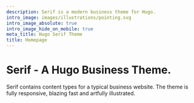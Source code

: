 ```yaml
---
description: Serif is a modern business theme for Hugo.
intro_image: images/illustrations/pointing.svg
intro_image_absolute: true
intro_image_hide_on_mobile: true
meta_title: Hugo Serif Theme
title: Homepage
---
```


# Serif - A Hugo Business Theme.

Serif contains content types for a typical business website. The theme is fully responsive, blazing fast and artfully illustrated.
